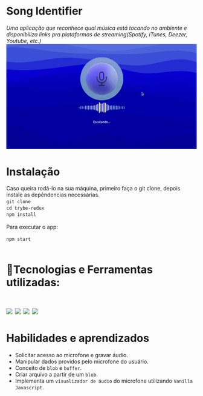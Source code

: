 # Song Identifier
<i>Uma aplicação que reconhece qual música está tocando no ambiente e disponibiliza links pra plataformas de streaming(Spotify, iTunes, Deezer, Youtube, etc.) </i>
<br/>
<img src="./src/images/preview.gif">
<h1>Instalação</h1>
Caso queira rodá-lo na sua máquina, primeiro faça o git clone, depois instale as depêndencias necessárias.
<br/>
<code>git clone</code>
<br/>
<code>cd trybe-redux</code>
<br/>
<code>npm install</code>
<br/>
<br/>
Para executar o app:

<code>npm start</code>
<br/>
<br/>

# 🚀Tecnologias e Ferramentas utilizadas:
<h1 align='left'>
<img src="https://img.shields.io/badge/HTML5-E34F26?style=for-the-badge&logo=html5&logoColor=white" />
<img src="https://img.shields.io/badge/CSS3-1572B6?style=for-the-badge&logo=css3&logoColor=white" />
<img src="https://img.shields.io/badge/JavaScript-F7DF1E?style=for-the-badge&logo=javascript&logoColor=black" />
<img src="https://img.shields.io/badge/React-20232A?style=for-the-badge&logo=react&logoColor=61DAFB" />
</h1>

# Habilidades e aprendizados
- Solicitar acesso ao microfone e gravar áudio. 
- Manipular dados providos pelo microfone do usuário.
- Conceito de `blob` e `buffer`.
- Criar arquivo a partir de um `blob`.
- Implementa um `visualizador de áudio` do microfone utilizando `Vanilla Javascript`.
